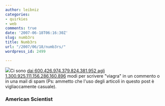 ```yaml
---
author: leibniz
categories:
- quirkies
- web
comments: true
date: '2007-06-18T06:16:30Z'
slug: numb3rs
title: Numb3rs
url: "/2007/06/18/numb3rs/"
wordpress_id: 2499

---
```

![](https://www.rose-hulman.edu/news/articles/Finn-NUMB3RS%20(2).jpg)Ci sono [dai 600.426.974.379.824.381.952 agli 1.300.925.111.156.286.160.896](https://www.americanscientist.org/template/AssetDetail/assetid/55592?&print=yes) modi per scrivere "viagra" in un commento o in una mail di spam (Ps: ammetto che l'uso degli articoli in questo post è vigliaccamente casuale).


### American Scientist
